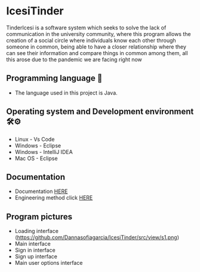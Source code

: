 # IcesiTinder

TinderIcesi is a software system which seeks to solve the lack of communication in the university community, where this program allows the creation of a social circle where individuals know each other through someone in common, being able to have a closer relationship where they can see their information and compare things in common among them, all this arose due to the pandemic we are facing right now

## Programming language 🔧
- The language used in this project is Java. 

## Operating system and Development environment 🛠️⚙️
- Linux - Vs Code
- Windows - Eclipse
- Windows - IntelliJ IDEA
- Mac OS - Eclipse

## Documentation

- Documentation [HERE](https://github.com/Dannasofiagarcia/IcesiTinder/docs/DOCUMENTACION)
- Engineering method click [HERE](https://github.com/Dannasofiagarcia/IcesiTinder/docs/Metodo_ingenieria)

## Program pictures

- Loading interface (https://github.com/Dannasofiagarcia/IcesiTinder/src/view/s1.png)
- Main interface 
- Sign in interface
- Sign up interface
- Main user options interface
